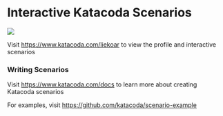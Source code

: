 # Interactive Katacoda Scenarios

[![](http://shields.katacoda.com/katacoda/liekoar/count.svg)](https://www.katacoda.com/liekoar "Get your profile on Katacoda.com")

Visit https://www.katacoda.com/liekoar to view the profile and interactive scenarios

### Writing Scenarios
Visit https://www.katacoda.com/docs to learn more about creating Katacoda scenarios

For examples, visit https://github.com/katacoda/scenario-example
